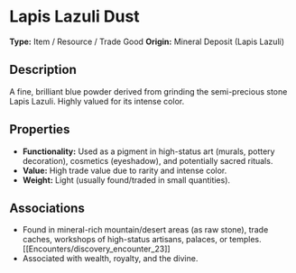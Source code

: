 # Lapis Lazuli Dust

**Type:** Item / Resource / Trade Good
**Origin:** Mineral Deposit (Lapis Lazuli)

## Description
A fine, brilliant blue powder derived from grinding the semi-precious stone Lapis Lazuli. Highly valued for its intense color.

## Properties
*   **Functionality:** Used as a pigment in high-status art (murals, pottery decoration), cosmetics (eyeshadow), and potentially sacred rituals.
*   **Value:** High trade value due to rarity and intense color.
*   **Weight:** Light (usually found/traded in small quantities).

## Associations
*   Found in mineral-rich mountain/desert areas (as raw stone), trade caches, workshops of high-status artisans, palaces, or temples. [[Encounters/discovery_encounter_23]]
*   Associated with wealth, royalty, and the divine. 